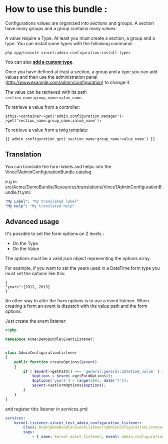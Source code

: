 How to use this bundle :
========================


Configurations values are organized into sections and groups. A section have many groups and a group contains many values.

A value require a Type. At least you must create a section, a group and a type. You can install some types with the following command:
```
php app/console vincet:admin-configuration:install-types
```

You can also [**add a custom type**][1].

Once you have defined at least a section, a group and a type you can add values and then use the administration panel (http://www.example.com/admin/configuration) to change it.

The value can be retrieved with its path `section_name:group_name:value_name`.

To retrieve a value from a controller:
```
$this->container->get('admin.configuration.manager')->get('section_name:group_name:value_name');
```

To retrieve a value from a twig template:
```
{{ admin_configuration_get('section_name:group_name:value_name') }}
```

Translation
-----------

You can translate the form labels and helps into the VinceTAdminConfigurationBundle catalog.

e.g in src/Acme/DemoBundle/Resources/translations/VinceTAdminConfigurationBundle.fr.yml:
```yml
"My Label": "My translated label"
"My Help": "My translated help"
```

Advanced usage
--------------

It's possible to set the form options on 2 levels :
* On the Type
* On the Value

The options must be a valid json object representing the options array.

For example, if you want to set the years used in a DateTime form type you must set the options like this:
```
{
"years":[2012, 2013]
}
```

An other way to alter the form options is to use a event listener. When creating a form an event is dispatch with the value path and the form options.

Just create the event listener:
```php
<?php

namespace Acme\DemoBundle\EventListener;


class AdminConfigurationListener
{
    public function createOptions($event)
    {
        if ( $event->getPath() === 'general:general:datetime_value' ) {
            $options = $event->getFormOptions();
            $options['years'] = range(1901, date('Y'));
            $event->setFormOptions($options);
        }
    }
}
```

and register this listener in services.yml:
```yml
services:
    kernel.listener.vincet_test_admin_configuration_listener:
        class: Acme\DemoBundle\EventListener\AdminConfigurationListener
        tags:
            - { name: kernel.event_listener, event: admin.configuration.form.options.create, method: createOptions }
```


[1]: https://github.com/vincenttouzet/AdminConfigurationBundle/blob/master/Resources/doc/create_type.md